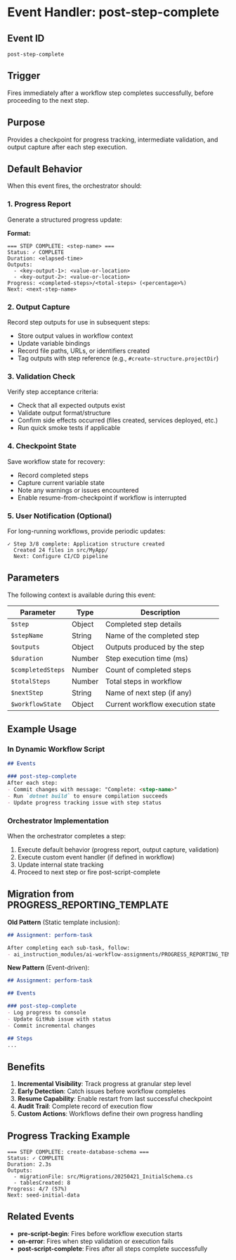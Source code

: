 # Event Handler: post-step-complete

## Event ID
`post-step-complete`

## Trigger
Fires immediately after a workflow step completes successfully, before proceeding to the next step.

## Purpose
Provides a checkpoint for progress tracking, intermediate validation, and output capture after each step execution.

## Default Behavior

When this event fires, the orchestrator should:

### 1. Progress Report
Generate a structured progress update:

**Format:**
```
=== STEP COMPLETE: <step-name> ===
Status: ✓ COMPLETE
Duration: <elapsed-time>
Outputs:
  - <key-output-1>: <value-or-location>
  - <key-output-2>: <value-or-location>
Progress: <completed-steps>/<total-steps> (<percentage>%)
Next: <next-step-name>
```

### 2. Output Capture
Record step outputs for use in subsequent steps:
- Store output values in workflow context
- Update variable bindings
- Record file paths, URLs, or identifiers created
- Tag outputs with step reference (e.g., `#create-structure.projectDir`)

### 3. Validation Check
Verify step acceptance criteria:
- Check that all expected outputs exist
- Validate output format/structure
- Confirm side effects occurred (files created, services deployed, etc.)
- Run quick smoke tests if applicable

### 4. Checkpoint State
Save workflow state for recovery:
- Record completed steps
- Capture current variable state
- Note any warnings or issues encountered
- Enable resume-from-checkpoint if workflow is interrupted

### 5. User Notification (Optional)
For long-running workflows, provide periodic updates:
```
✓ Step 3/8 complete: Application structure created
  Created 24 files in src/MyApp/
  Next: Configure CI/CD pipeline
```

## Parameters

The following context is available during this event:

| Parameter | Type | Description |
|-----------|------|-------------|
| `$step` | Object | Completed step details |
| `$stepName` | String | Name of the completed step |
| `$outputs` | Object | Outputs produced by the step |
| `$duration` | Number | Step execution time (ms) |
| `$completedSteps` | Number | Count of completed steps |
| `$totalSteps` | Number | Total steps in workflow |
| `$nextStep` | String | Name of next step (if any) |
| `$workflowState` | Object | Current workflow execution state |

## Example Usage

### In Dynamic Workflow Script

```markdown
## Events

### post-step-complete
After each step:
- Commit changes with message: "Complete: <step-name>"
- Run `dotnet build` to ensure compilation succeeds
- Update progress tracking issue with step status
```

### Orchestrator Implementation

When the orchestrator completes a step:

1. Execute default behavior (progress report, output capture, validation)
2. Execute custom event handler (if defined in workflow)
3. Update internal state tracking
4. Proceed to next step or fire post-script-complete

## Migration from PROGRESS_REPORTING_TEMPLATE

**Old Pattern** (Static template inclusion):
```markdown
## Assignment: perform-task

After completing each sub-task, follow:
- ai_instruction_modules/ai-workflow-assignments/PROGRESS_REPORTING_TEMPLATE.md
```

**New Pattern** (Event-driven):
```markdown
## Assignment: perform-task

## Events

### post-step-complete
- Log progress to console
- Update GitHub issue with status
- Commit incremental changes

## Steps
...
```

## Benefits

1. **Incremental Visibility**: Track progress at granular step level
2. **Early Detection**: Catch issues before workflow completes
3. **Resume Capability**: Enable restart from last successful checkpoint
4. **Audit Trail**: Complete record of execution flow
5. **Custom Actions**: Workflows define their own progress handling

## Progress Tracking Example

```
=== STEP COMPLETE: create-database-schema ===
Status: ✓ COMPLETE
Duration: 2.3s
Outputs:
  - migrationFile: src/Migrations/20250421_InitialSchema.cs
  - tablesCreated: 8
Progress: 4/7 (57%)
Next: seed-initial-data
```

## Related Events

- **pre-script-begin**: Fires before workflow execution starts
- **on-error**: Fires when step validation or execution fails
- **post-script-complete**: Fires after all steps complete successfully
